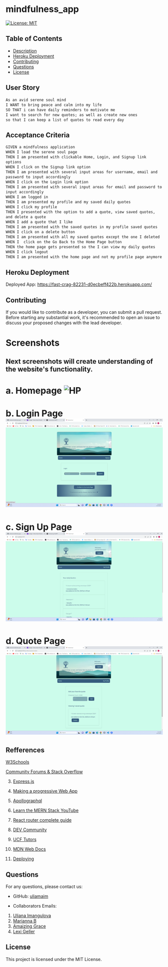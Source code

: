 # mindfulness_app


[![License: MIT](https://img.shields.io/badge/License-MIT-brightgreen.svg)](https://opensource.org/licenses/MIT)


## Table of Contents
- [Description](#description)
- [Heroku Deployment](#heroku)
- [Contributing](#contributing)
- [Questions](#questions)
- [License](#license)


## User Story

```
As an avid serene soul mind
I WANT to bring peace and calm into my life
SO THAT i can have daily reminders to motivate me
I want to search for new quotes; as well as create new ones
so that I can keep a list of quotes to read every day

```


## Acceptance Criteria

```
GIVEN a mindfulness application
WHEN I load the serene soul page
THEN I am presented with clickable Home, Login, and Signup link options
WHEN I click on the Signup link option 
THEN I am presented with several input areas for username, email and password to input accordingly
WHEN I click on the Login link option 
THEN I am presented with several input areas for email and password to input accordingly
WHEN I am logged in 
THEN I am presented my profile and my saved daily quotes
WHEN I click my profile
THEN I presented with the option to add a quote, view saved quotes, and delete a quote
WHEN I add a quote that I like
THEN I am presented with the saved quotes in my profile saved quotes
WHEN I click on a delete button
THEN I am presented with all my saved quotes except the one I deleted 
WHEN I  click on the Go Back to the Home Page button
THEN the home page gets presented so the I can view my daily quotes
WHEN I click logout 
THEN I am presented with the home page and not my profile page anymore
```


## Heroku Deployment

Deployed App: https://fast-crag-82231-d0ecbeff422b.herokuapp.com/

## Contributing

If you would like to contribute as a developer, you can submit a pull request. Before starting any substantial work, it's recommended to open an issue to discuss your proposed changes with the lead developer.


# Screenshots

## Next screenshots will create understanding of the website's functionality.
# a. Homepage ![HP](`Assets\1signup.png`)
# b. Login Page![Login](Assets\2login.png)
# c. Sign Up Page ![Signup](Assets\3profile.png)
# d. Quote Page ![quotes](Assets\4quotes.png)

 
## Refferences

<a href = https://www.w3schools.com/>W3Schools</a>


<a href = https://stackoverflow.com/>Community Forums & Stack Overflow</a>


3. <a href =https://expressjs.com/>Express.js</a>


4. <a href =https://create-react-app.dev/docs/making-a-progressive-web-app>Making a progressive Web App</a>


5. <a href =https://www.apollographql.com/tutorials/fullstack-quickstart/04-writing-query-resolvers/>Apollographql</a>


6. [Learn the MERN Stack YouTube](https://www.youtube.com/playlist?list=PLillGF-RfqbbiTGgA77tGO426V3hRF9iE)


7. <a href =https://www.sitepoint.com/react-router-complete-guide/>React router complete guide</a>


8. <a href =https://dev.to/>DEV Community</a>


9. <a href =https://calendly.com/d/dnc-wpf-c7s>UCF Tutors</a>


10. <a href =https://developer.mozilla.org/en-US/docs/Glossary/MVC>MDN Web Docs</a>


11. <a href =https://coding-boot-camp.github.io/full-stack/mongodb/deploy-with-heroku-and-mongodb-atlas>Deploying</a>




## Questions


For any questions, please contact us:


- GitHub: [uliamaim](https://github.com/ulianaim/mindfulness_app)


- Collaborators Emails:
1. <a href =uliana_usa@yahoo.com>Uliana Imangulova</a>
2. <a href =mariannabfree@gmail.com>Marianna B</a>
3. <a href =agracenotary@gmail.com>Amaizing Grace</a>
4. <a href =lexigeller@yahoo.com>Lexi Geller</a>


## License


This project is licensed under the MIT License.
